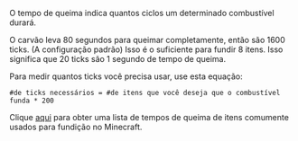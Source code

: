 O tempo de queima indica quantos ciclos um determinado combustível durará.

O carvão leva 80 segundos para queimar completamente, então são 1600 ticks. (A configuração padrão) Isso é o suficiente para fundir 8 itens. Isso significa que 20 ticks são 1 segundo de tempo de queima.

Para medir quantos ticks você precisa usar, use esta equação:

`#de ticks necessários = #de itens que você deseja que o combustível funda * 200`

Clique [aqui](https://mcreator.net/wiki/burn-time-fuels) para obter uma lista de tempos de queima de itens comumente usados ​​para fundição no Minecraft.

